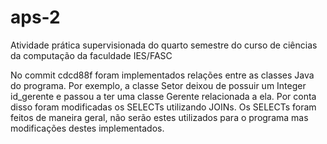 # aps-2
Atividade prática supervisionada do quarto semestre do curso de ciências da computação da faculdade IES/FASC

No commit cdcd88f foram implementados relações entre as classes Java do programa. Por exemplo, a classe Setor deixou de possuir um 
Integer id_gerente e passou a ter uma classe Gerente relacionada a ela. Por conta disso foram modificadas os SELECTs utilizando JOINs.
Os SELECTs foram feitos de maneira geral, não serão estes utilizados para o programa mas modificações destes implementados.
